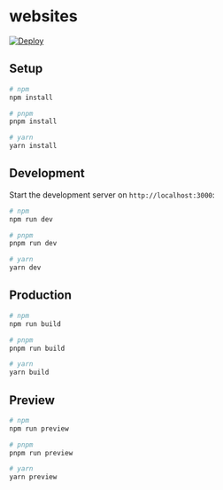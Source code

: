 # websites

[![Deploy](https://github.com/brago-inc/websites/actions/workflows/deploy.yml/badge.svg)](https://github.com/brago-inc/websites/actions/workflows/deploy.yml)

## Setup

```bash
# npm
npm install

# pnpm
pnpm install

# yarn
yarn install
```

## Development

Start the development server on `http://localhost:3000`:

```bash
# npm
npm run dev

# pnpm
pnpm run dev

# yarn
yarn dev
```

## Production

```bash
# npm
npm run build

# pnpm
pnpm run build

# yarn
yarn build
```

## Preview

```bash
# npm
npm run preview

# pnpm
pnpm run preview

# yarn
yarn preview
```

